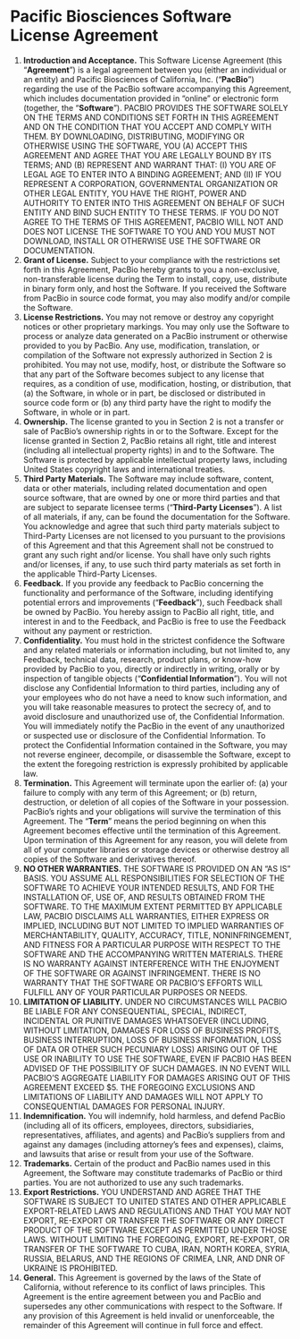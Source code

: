 # Pacific Biosciences Software License Agreement
1.	**Introduction and Acceptance.** This Software License Agreement (this “**Agreement**”) is a legal agreement between you (either an individual or an entity) and Pacific Biosciences of California, Inc. (“**PacBio**”) regarding the use of the PacBio software accompanying this Agreement, which includes documentation provided in “online” or electronic form (together, the “**Software**”). PACBIO PROVIDES THE SOFTWARE SOLELY ON THE TERMS AND CONDITIONS SET FORTH IN THIS AGREEMENT AND ON THE CONDITION THAT YOU ACCEPT AND COMPLY WITH THEM. BY DOWNLOADING, DISTRIBUTING, MODIFYING OR OTHERWISE USING THE SOFTWARE, YOU (A) ACCEPT THIS AGREEMENT AND AGREE THAT YOU ARE LEGALLY BOUND BY ITS TERMS; AND (B) REPRESENT AND WARRANT THAT: (I) YOU ARE OF LEGAL AGE TO ENTER INTO A BINDING AGREEMENT; AND (II) IF YOU REPRESENT A CORPORATION, GOVERNMENTAL ORGANIZATION OR OTHER LEGAL ENTITY, YOU HAVE THE RIGHT, POWER AND AUTHORITY TO ENTER INTO THIS AGREEMENT ON BEHALF OF SUCH ENTITY AND BIND SUCH ENTITY TO THESE TERMS. IF YOU DO NOT AGREE TO THE TERMS OF THIS AGREEMENT, PACBIO WILL NOT AND DOES NOT LICENSE THE SOFTWARE TO YOU AND YOU MUST NOT DOWNLOAD, INSTALL OR OTHERWISE USE THE SOFTWARE OR DOCUMENTATION. 
2.	**Grant of License.** Subject to your compliance with the restrictions set forth in this Agreement, PacBio hereby grants to you a non-exclusive, non-transferable license during the Term to install, copy, use, distribute in binary form only, and host the Software. If you received the Software from PacBio in source code format, you may also modify and/or compile the Software. 
3.	**License Restrictions.** You may not remove or destroy any copyright notices or other proprietary markings. You may only use the Software to process or analyze data generated on a PacBio instrument or otherwise provided to you by PacBio. Any use, modification, translation, or compilation of the Software not expressly authorized in Section 2 is prohibited. You may not use, modify, host, or distribute the Software so that any part of the Software becomes subject to any license that requires, as a condition of use, modification, hosting, or distribution, that (a) the Software, in whole or in part, be disclosed or distributed in source code form or (b) any third party have the right to modify the Software, in whole or in part. 
4.	**Ownership.** The license granted to you in Section 2 is not a transfer or sale of PacBio’s ownership rights in or to the Software. Except for the license granted in Section 2, PacBio retains all right, title and interest (including all intellectual property rights) in and to the Software. The Software is protected by applicable intellectual property laws, including United States copyright laws and international treaties.  
5.	**Third Party Materials.** The Software may include software, content, data or other materials, including related documentation and open source software, that are owned by one or more third parties and that are subject to separate licensee terms (“**Third-Party Licenses**”). A list of all materials, if any, can be found the documentation for the Software. You acknowledge and agree that such third party materials subject to Third-Party Licenses are not licensed to you pursuant to the provisions of this Agreement and that this Agreement shall not be construed to grant any such right and/or license. You shall have only such rights and/or licenses, if any, to use such third party materials as set forth in the applicable Third-Party Licenses. 
6.	**Feedback.** If you provide any feedback to PacBio concerning the functionality and performance of the Software, including identifying potential errors and improvements (“**Feedback**”), such Feedback shall be owned by PacBio. You hereby assign to PacBio all right, title, and interest in and to the Feedback, and PacBio is free to use the Feedback without any payment or restriction.
7.	**Confidentiality.** You must hold in the strictest confidence the Software and any related materials or information including, but not limited to, any Feedback, technical data, research, product plans, or know-how provided by PacBio to you, directly or indirectly in writing, orally or by inspection of tangible objects (“**Confidential Information**”). You will not disclose any Confidential Information to third parties, including any of your employees who do not have a need to know such information, and you will take reasonable measures to protect the secrecy of, and to avoid disclosure and unauthorized use of, the Confidential Information. You will immediately notify the PacBio in the event of any unauthorized or suspected use or disclosure of the Confidential Information. To protect the Confidential Information contained in the Software, you may not reverse engineer, decompile, or disassemble the Software, except to the extent the foregoing restriction is expressly prohibited by applicable law.  
8.	**Termination.** This Agreement will terminate upon the earlier of:  (a) your failure to comply with any term of this Agreement; or (b) return, destruction, or deletion of all copies of the Software in your possession. PacBio’s rights and your obligations will survive the termination of this Agreement. The “**Term**” means the period beginning on when this Agreement becomes effective until the termination of this Agreement. Upon termination of this Agreement for any reason, you will delete from all of your computer libraries or storage devices or otherwise destroy all copies of the Software and derivatives thereof.
9.	**NO OTHER WARRANTIES.** THE SOFTWARE IS PROVIDED ON AN “AS IS” BASIS. YOU ASSUME ALL RESPONSIBILITIES FOR SELECTION OF THE SOFTWARE TO ACHIEVE YOUR INTENDED RESULTS, AND FOR THE INSTALLATION OF, USE OF, AND RESULTS OBTAINED FROM THE SOFTWARE. TO THE MAXIMUM EXTENT PERMITTED BY APPLICABLE LAW, PACBIO DISCLAIMS ALL WARRANTIES, EITHER EXPRESS OR IMPLIED, INCLUDING BUT NOT LIMITED TO IMPLIED WARRANTIES OF MERCHANTABILITY, QUALITY, ACCURACY, TITLE, NONINFRINGEMENT, AND FITNESS FOR A PARTICULAR PURPOSE WITH RESPECT TO THE SOFTWARE AND THE ACCOMPANYING WRITTEN MATERIALS. THERE IS NO WARRANTY AGAINST INTERFERENCE WITH THE ENJOYMENT OF THE SOFTWARE OR AGAINST INFRINGEMENT. THERE IS NO WARRANTY THAT THE SOFTWARE OR PACBIO’S EFFORTS WILL FULFILL ANY OF YOUR PARTICULAR PURPOSES OR NEEDS.
10.	**LIMITATION OF LIABILITY.** UNDER NO CIRCUMSTANCES WILL PACBIO BE LIABLE FOR ANY CONSEQUENTIAL, SPECIAL, INDIRECT, INCIDENTAL OR PUNITIVE DAMAGES WHATSOEVER (INCLUDING, WITHOUT LIMITATION, DAMAGES FOR LOSS OF BUSINESS PROFITS, BUSINESS INTERRUPTION, LOSS OF BUSINESS INFORMATION, LOSS OF DATA OR OTHER SUCH PECUNIARY LOSS) ARISING OUT OF THE USE OR INABILITY TO USE THE SOFTWARE, EVEN IF PACBIO HAS BEEN ADVISED OF THE POSSIBILITY OF SUCH DAMAGES. IN NO EVENT WILL PACBIO’S AGGREGATE LIABILITY FOR DAMAGES ARISING OUT OF THIS AGREEMENT EXCEED $5. THE FOREGOING EXCLUSIONS AND LIMITATIONS OF LIABILITY AND DAMAGES WILL NOT APPLY TO CONSEQUENTIAL DAMAGES FOR PERSONAL INJURY.
11.	**Indemnification.** You will indemnify, hold harmless, and defend PacBio (including all of its officers, employees, directors, subsidiaries, representatives, affiliates, and agents) and PacBio’s suppliers from and against any damages (including attorney’s fees and expenses), claims, and lawsuits that arise or result from your use of the Software.
12.	**Trademarks.** Certain of the product and PacBio names used in this Agreement, the Software may constitute trademarks of PacBio or third parties. You are not authorized to use any such trademarks.
13.	**Export Restrictions.** YOU UNDERSTAND AND AGREE THAT THE SOFTWARE IS SUBJECT TO UNITED STATES AND OTHER APPLICABLE EXPORT-RELATED LAWS AND REGULATIONS AND THAT YOU MAY NOT EXPORT, RE-EXPORT OR TRANSFER THE SOFTWARE OR ANY DIRECT PRODUCT OF THE SOFTWARE EXCEPT AS PERMITTED UNDER THOSE LAWS. WITHOUT LIMITING THE FOREGOING, EXPORT, RE-EXPORT, OR TRANSFER OF THE SOFTWARE TO CUBA, IRAN, NORTH KOREA, SYRIA, RUSSIA, BELARUS, AND THE REGIONS OF CRIMEA, LNR, AND DNR OF UKRAINE IS PROHIBITED.
14.	**General.** This Agreement is governed by the laws of the State of California, without reference to its conflict of laws principles. This Agreement is the entire agreement between you and PacBio and supersedes any other communications with respect to the Software. If any provision of this Agreement is held invalid or unenforceable, the remainder of this Agreement will continue in full force and effect.
